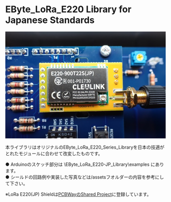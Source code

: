 # EByte_LoRa_E220 Library for Japanese Standards

![](assets/E220(JP).jpg)

本ライブラリはオリジナルのEByte_LoRa_E220_Series_Libraryを日本の技適がとれたモジュールに合わせて改変したものです。 

● Arduinoのスケッチ部分は \EByte_LoRa_E220-JP_Library\examples にあります。   
● シールドの回路例や実装した写真などは/assetsフオルダーの内容を参考にして下さい。

※LoRa E220(JP) Shieldは[PCBWayのShared Project](https://www.pcbway.com/project/shareproject/LoRa_E220_JP_Shield_64380833.html)に登録しています。

